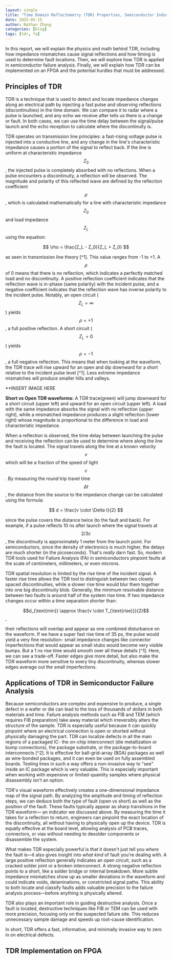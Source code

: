 ```yaml
---
layout: single
title: "Time Domain Reflectometry (TDR) Properties, Semiconductor Industry Failure Analysis Applications, and Implementation on FPGA"
date: 2025-05-15
author: Nathan Zhang
categories: [blog]
tags: [tdr, fa]
---
```


In this report, we will explain the physics and math behind TDR, including how impedance mismatches cause signal reflections and how timing is used to determine fault locations. Then, we will explore how TDR is applied in semiconductor failure analysis. Finally, we will explain how TDR can be implemented on an FPGA and the potential hurdles that must be addressed.

## Principles of TDR

TDR is a technique that is used to detect and locate impedance changes along an electrical path by injecting a fast pulse and observing reflections (discontinuities) in the time domain. We can compare it to radar where a pulse is launched, and any echo we receive after tells us there is a change or fault. In both cases, we can use the time delay between the signal/pulse launch and the echo reception to calculate where the discontinuity is.

TDR operates on transmission line principles: a fast-rising voltage pulse is injected into a conductive line, and any change in the line's characteristic impedance causes a portion of the signal to reflect back. If the line is uniform at characteristic impedance $$Z_0$$, the injected pulse is completely absorbed with no reflections. When a pulse encounters a discontinuity, a reflection will be observed. The magnitude and polarity of this reflected wave are defined by the reflection coefficient $$\rho$$, which is calculated mathematically for a line with characteristic impedance $$Z_0$$ and load impedance $$Z_L$$ using the equation: 

$$
\rho = \frac{Z_L - Z_0}{Z_L + Z_0}
$$

as seen in transmission line theory [^1]. This value ranges from -1 to +1. A $$\rho$$ of 0 means that there is no reflection, which indicates a perfectly matched load and no discontinuity. A positive reflection coefficient indicates that the reflection wave is in-phase (same polarity) with the incident pulse, and a negative coefficient indicates that the reflection wave has inverse polarity to the incident pulse. Notably, an open circuit ($$Z_L=\infty$$) yields $$\rho=+1$$, a full positive reflection. A short circuit ($$Z_L=0$$) yields $$\rho=-1$$, a full negative reflection. This means that when looking at the waveform, the TDR trace will rise upward for an open and dip downward for a short relative to the incident pulse level [^1]. Less extreme impedance mismatches will produce smaller hills and valleys. 

**INSERT IMAGE HERE

**Short vs Open TDR waveforms:** A TDR trace(green) will jump downward for a short circuit (upper left) and upward for an open circuit (upper left). A load with the same impedance absorbs the signal with no reflection (upper right), while a mismatched impedance produces a slight reflection (lower right) whose magnitude is proportional to the difference in load and characteristic impedance. 

When a reflection is observed, the time delay between launching the pulse and receiving the reflection can be used to determine where along the line the fault is located. The signal travels along the line at a known velocity $$v$$ which will be a fraction of the speed of light $$c$$. By measuring the round trip travel time $$\Delta t$$, the distance from the source to the impedance change can be calculated using the formula:

$$
d = \frac{v \cdot \Delta t}{2}
$$

since the pulse covers the distance twice (to the fault and back). For example, if a pulse reflects 10 ns after launch where the signal travels at $$2/3 c$$, the discontinuity is approximately 1 meter from the launch point. For semiconductors, since the density of electronics is much higher, the delays are much shorter (in the picoseconds). That's *really* darn fast. So, modern TDR tools used for Failure Analysis (FA) in semiconductors pinpoint faults at the scale of centimeters, millimeters, or even microns. 

TDR spatial resolution is limited by the rise time of the incident signal. A faster rise time allows the TDR tool to distinguish between two closely spaced discontinuities, while a slower rise time would blur them together into one big discontinuity blob. Generally, the minimum resolvable distance between two faults is around half of the system rise time. If two impedance changes occur within a time separation shorter than:

$$d_{\text{min}} \approx \frac{v \cdot T_{\text{rise}}}{2}$$, 

their reflections will overlap and appear as one combined disturbance on the waveform. If we have a super fast rise time of 35 ps, the pulse would yield a very fine resolution- small impedance changes like connector imperfections that would appear as small stubs would become very visible bumps. But a 1 ns rise time would smooth over all these details [^1]. Here, we can see a trade-off. Faster edges give more detail, but also make the TDR waveform more sensitive to every tiny discontinuity, whereas slower edges average out the small imperfections.

## Applications of TDR in Semiconductor Failure Analysis

Because semiconductors are complex and expensive to produce, a single defect in a wafer or die can lead to the loss of thousands of dollars in both materials and time. Failure analysis methods such as FIB and TEM (which requires FIB preparation) take away material which irreversibly alters the structure of the sample. TDR is especially useful because it can quickly pinpoint where an electrical connection is open or shorted without physically damaging the part. TDR can localize defects in all the main regions of a packaged IC- the on-chip interconnect (die metallization or bump connections), the package substrate, or the package-to-board interconnects [^2]. It is effective for ball-grid-array (BGA) packages as well as wire-bonded packages, and it can even be used on fully assembled boards. Testing lines in such a way offers a non-invasive way to "see" inside an IC package which is very valuable. This is especially important when working with expensive or limited-quantity samples where physical disassembly isn't an option.

TDR's visual waveform effectively creates a one-dimensional impedance map of the signal path. By analyzing the amplitude and timing of reflection steps, we can deduce both the type of fault (open vs short) as well as the position of the fault. These faults typically appear as sharp transitions in the TDR waveform— an indicator we discussed above. By measuring the time it takes for a reflection to return, engineers can pinpoint the exact location of the discontinuity, all without having to physically open up the device. TDR is equally effective at the board level, allowing analysis of PCB traces, connectors, or vias without needing to desolder components or disassemble the system.

What makes TDR especially powerful is that it doesn't just tell you *where* the fault is—it also gives insight into *what kind* of fault you're dealing with. A large positive reflection generally indicates an open circuit, such as a cracked solder joint or a broken interconnect. A strong negative reflection points to a short, like a solder bridge or internal breakdown. More subtle impedance mismatches show up as smaller deviations in the waveform and could indicate voids, delaminations, or constricted signal paths. This ability to both locate and classify faults adds valuable precision to the failure analysis process—before anything is physically altered.

TDR also plays an important role in guiding destructive analysis. Once a fault is located, destructive techniques like FIB or TEM can be used with more precision, focusing only on the suspected failure site. This reduces unnecessary sample damage and speeds up root-cause identification. 

In short, TDR offers a fast, informative, and minimally invasive way to zero in on electrical defects.

## TDR Implementation on FPGA

